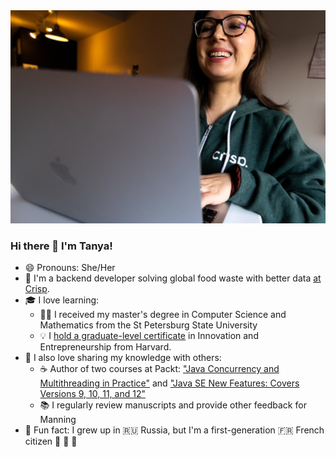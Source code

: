 <img src="https://github.com/tfesenko/tfesenko/blob/main/assets/avatar.jpg">

### Hi there 👋 I'm Tanya!
- 😄 Pronouns: She/Her
- 🥭 I'm a backend developer solving global food waste with better data [at Crisp](https://www.gocrisp.com/blog/spotlight-tanya-fesenko).
- 🎓 I love learning:
  - 👩‍💻 I received my master's degree in Computer Science and Mathematics from the St Petersburg State University
  - 💡 I [hold a graduate-level certificate](https://tanya-fesenko.medium.com/my-harvard-extension-school-journey-b98590b8cc44) in Innovation and Entrepreneurship from Harvard.
- 🤝  I also love sharing my knowledge with others:
  - ☕ Author of two courses at Packt: ["Java Concurrency and Multithreading in Practice"](https://www.packtpub.com/application-development/java-concurrency-and-multithreading-practice-video) and ["Java SE New Features: Covers Versions 9, 10, 11, and 12"](https://www.packtpub.com/application-development/java-se-new-features-covers-versions-9-10-11-and-12-video)
  - 📚 I regularly review manuscripts and provide other feedback for Manning
- 🥐  Fun fact: I grew up in 🇷🇺 Russia, but I'm a first-generation 🇫🇷 French citizen  🥖 🧀 🍷 
